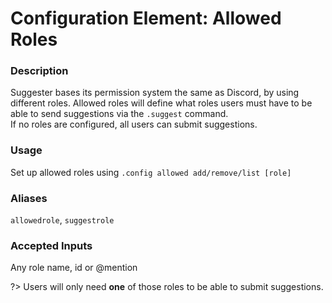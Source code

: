# Configuration Element: Allowed Roles

### Description
Suggester bases its permission system the same as Discord, by using different roles. Allowed roles will define what roles users must have to be able to send suggestions via the `.suggest` command.\
If no roles are configured, all users can submit suggestions.

### Usage
Set up allowed roles using `.config allowed add/remove/list [role]`

### Aliases
`allowedrole`, `suggestrole`

### Accepted Inputs
Any role name, id or @mention

?> Users will only need **one** of those roles to be able to submit suggestions.

